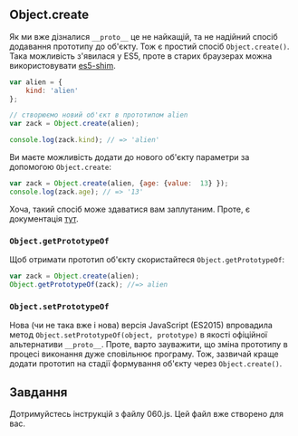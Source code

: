 Object.create
---------------

Як ми вже дізналися `__proto__` це не найкащій, та не надійний спосіб додавання прототипу до об'єкту. Тож є простий спосіб `Object.create()`. Така можливість з'явилася у ES5, проте в старих браузерах можна використовувати [es5-shim](https://github.com/kriskowal/es5-shim).

```js
var alien = {
	kind: 'alien'
};

// створюємо новий об'єкт в прототипом alien
var zack = Object.create(alien);

console.log(zack.kind); // => 'alien'
```

Ви маєте можливість додати до нового об'єкту параметри за допомогою `Object.create`:

```js
var zack = Object.create(alien, {age: {value:  13} });
console.log(zack.age); // => '13'
```

Хоча, такий спосіб може здаватися вам заплутаним. Проте, є документація [тут](https://developer.mozilla.org/en-US/docs/JavaScript/Reference/Global_Objects/Object/create).

### `Object.getPrototypeOf`

Щоб отримати прототип об'єкту скористайтеся `Object.getPrototypeOf`:

```js
var zack = Object.create(alien);
Object.getPrototypeOf(zack); //=> alien
```

### `Object.setPrototypeOf`

Нова (чи не така вже і нова) версія JavaScript (ES2015) впровадила метод `Object.setPrototypeOf(object, prototype)` в якості офіційної альтернативи `__proto__`. Проте, варто зауважити, що зміна прототипу в процесі виконання дуже сповільнює програму. Тож, зазвичай краще додати прототип на стадії формування об'єкту через `Object.create()`. 

Завдання
---------

Дотримуйстесь інструкцій з файлу 060.js. 
Цей файл вже створено для вас.
